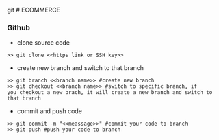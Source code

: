 git # ECOMMERCE

### Github
- clone source code
```
>> git clone <<https link or SSH key>>
```
- create new branch and switch to that branch
```
>> git branch <<branch name>> #create new branch
>> git checkout <<branch name>> #switch to specific branch, if 
you checkout a new brach, it will create a new branch and switch to that branch
```
- commit and push code
```
>> git commit -m "<<meassage>>" #commit your code to branch
>> git push #push your code to branch
```


